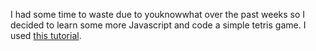 I had some time to waste due to youknowwhat over the past weeks so I decided to learn some more Javascript and code a simple tetris game. I used [this tutorial](https://youtu.be/rAUn1Lom6dw).
